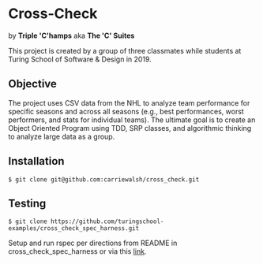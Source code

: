 # Cross-Check
by **Triple 'C'hamps** aka **The 'C' Suites**

This project is created by a group of three classmates while students at Turing School of Software & Design in 2019.

## Objective
The project uses CSV data from the NHL to analyze team performance for specific seasons and across all seasons (e.g., best performances, worst performers, and stats for individual teams). The ultimate goal is to create an Object Oriented Program using TDD, SRP classes, and algorithmic thinking to analyze large data as a group.

## Installation
`$ git clone git@github.com:carriewalsh/cross_check.git`

## Testing
`$ git clone https://github.com/turingschool-examples/cross_check_spec_harness.git`

Setup and run rspec per directions from README in cross_check_spec_harness or via this <a href="https://github.com/turingschool-examples/cross_check_spec_harness">link</a>.